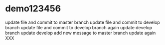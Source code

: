 # demo123456
update file and commit to master branch
update file and commit to develop branch
update file and commit to develop branch again
update develop branch
update develop
add new message to master branch
update again
XXX
